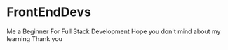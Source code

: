 # FrontEndDevs
Me a Beginner For Full Stack Development 
Hope you don't mind about my learning
Thank you
